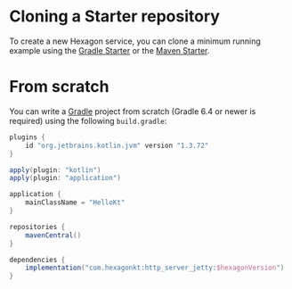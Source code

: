 
# Cloning a Starter repository

To create a new Hexagon service, you can clone a minimum running example using the [Gradle Starter]
or the [Maven Starter].

# From scratch

You can write a [Gradle] project from scratch (Gradle 6.4 or newer is required) using the following
`build.gradle`:

```groovy
plugins {
    id "org.jetbrains.kotlin.jvm" version "1.3.72"
}

apply(plugin: "kotlin")
apply(plugin: "application")

application {
    mainClassName = "HelloKt"
}

repositories {
    mavenCentral()
}

dependencies {
    implementation("com.hexagonkt:http_server_jetty:$hexagonVersion")
}
```

[Gradle Starter]: https://github.com/hexagonkt/gradle_starter
[Maven Starter]: https://github.com/hexagonkt/maven_starter
[Gradle]: https://gradle.org
